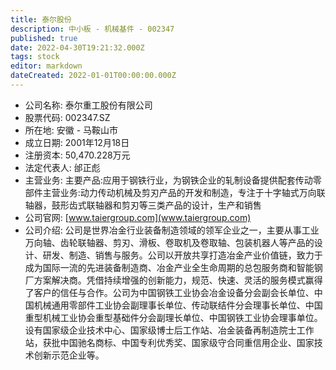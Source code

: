 ```yaml
---
title: 泰尔股份
description: 中小板 - 机械基件 - 002347
published: true
date: 2022-04-30T19:21:32.000Z
tags: stock
editor: markdown
dateCreated: 2022-01-01T00:00:00.000Z
---
```


- 公司名称: 泰尔重工股份有限公司
- 股票代码: 002347.SZ
- 所在地: 安徽 - 马鞍山市
- 成立日期: 2001年12月18日
- 注册资本: 50,470.228万元
- 法定代表人: 邰正彪
- 主营业务: 主要产品:应用于钢铁行业，为钢铁企业的轧制设备提供配套传动零部件主营业务:动力传动机械及剪刃产品的开发和制造，专注于十字轴式万向联轴器，鼓形齿式联轴器和剪刃等三类产品的设计，生产和销售
- 公司官网: [www.taiergroup.com](www.taiergroup.com)
- 公司介绍: 公司是世界冶金行业装备制造领域的领军企业之一，主要从事工业万向轴、齿轮联轴器、剪刃、滑板、卷取机及卷取轴、包装机器人等产品的设计、研发、制造、销售与服务。公司以开放共享打造冶金产业价值链，致力于成为国际一流的先进装备制造商、冶金产业全生命周期的总包服务商和智能钢厂方案解决商。凭借持续增强的创新能力，规范、快速、灵活的服务模式赢得了客户的信任与合作。公司为中国钢铁工业协会冶金设备分会副会长单位、中国机械通用零部件工业协会副理事长单位、传动联结件分会理事长单位、中国重型机械工业协会重型基础件分会副理长单位、中国钢铁工业协会理事单位。设有国家级企业技术中心、国家级博士后工作站、冶金装备再制造院士工作站，获批中国驰名商标、中国专利优秀奖、国家级守合同重信用企业、国家技术创新示范企业等。


